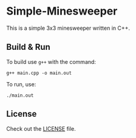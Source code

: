 # Simple-Minesweeper

This is a simple 3x3 minesweeper written in C++.

## Build & Run

To build use `g++` with the command:

`g++ main.cpp -o main.out`

To run, use:

`./main.out`

## License

Check out the [LICENSE](./LICENSE) file.
